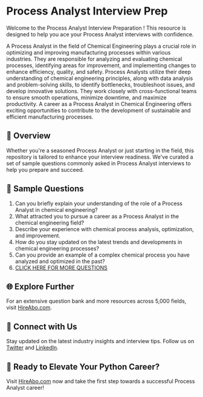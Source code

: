 # Process Analyst Interview Prep

Welcome to the Process Analyst Interview Preparation ! This resource is designed to help you ace your Process Analyst interviews with confidence.

A Process Analyst in the field of Chemical Engineering plays a crucial role in optimizing and improving manufacturing processes within various industries. They are responsible for analyzing and evaluating chemical processes, identifying areas for improvement, and implementing changes to enhance efficiency, quality, and safety. Process Analysts utilize their deep understanding of chemical engineering principles, along with data analysis and problem-solving skills, to identify bottlenecks, troubleshoot issues, and develop innovative solutions. They work closely with cross-functional teams to ensure smooth operations, minimize downtime, and maximize productivity. A career as a Process Analyst in Chemical Engineering offers exciting opportunities to contribute to the development of sustainable and efficient manufacturing processes.

## 🚀 Overview

Whether you're a seasoned Process Analyst or just starting in the field, this repository is tailored to enhance your interview readiness. We've curated a set of sample questions commonly asked in Process Analyst interviews to help you prepare and succeed.

## 📝 Sample Questions

1. Can you briefly explain your understanding of the role of a Process Analyst in chemical engineering?
2. What attracted you to pursue a career as a Process Analyst in the chemical engineering field?
3. Describe your experience with chemical process analysis, optimization, and improvement.
4. How do you stay updated on the latest trends and developments in chemical engineering processes?
5. Can you provide an example of a complex chemical process you have analyzed and optimized in the past?
6. [CLICK HERE FOR MORE QUESTIONS](https://hireabo.com/job/3_4_30/Process%20Analyst)

## 🌐 Explore Further

For an extensive question bank and more resources across 5,000 fields, visit [HireAbo.com](https://www.hireabo.com).

## 📱 Connect with Us

Stay updated on the latest industry insights and interview tips. Follow us on [Twitter](https://twitter.com/hireabo) and [LinkedIn](https://www.linkedin.com/in/hire-abo-3609972a8/).

## 🚀 Ready to Elevate Your Python Career?

Visit [HireAbo.com](https://www.hireabo.com) now and take the first step towards a successful Process Analyst career!
